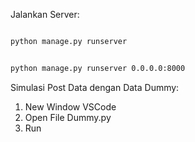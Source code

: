 Jalankan Server:

```bash

python manage.py runserver
```


```bash

python manage.py runserver 0.0.0.0:8000
```

Simulasi Post Data dengan Data Dummy:
1. New Window VSCode
2. Open File Dummy.py
3. Run

